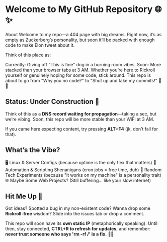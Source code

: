 # Welcome to My GitHub Repository 🌐✨

About
Welcome to my repo—a 404 page with big dreams. Right now, it’s as empty as Zuckerberg’s personality, but soon it’ll be packed with enough code to make Elon tweet about it.

Think of this place as:

Currently: Giving off "This is fine" dog in a burning room vibes.
Soon: More stacked than your browser tabs at 3 AM.
Whether you’re here to Rickroll yourself or genuinely hoping for some code, stick around. This repo is about to go from "Why you no code?" to "Shut up and take my commits!" 🚀🔥

## Status: **Under Construction** 🚧
Think of this as a **DNS record waiting for propagation**—taking a sec, but we’re vibing. Soon, this repo will be more stable than your WiFi at 3 AM. 

If you came here expecting content, try pressing **ALT+F4** (jk, don’t fall for that). 

## What’s the Vibe?
🖥️ Linux & Server Configs (because uptime is the only flex that matters)
🤖 Automation & Scripting Shenanigans (cron jobs = free time, duh)
🎲 Random Tech Experiments (because "it works on my machine" is a personality trait)
🌐 Maybe Some Web Projects? (Still buffering... like your slow internet)

## Hit Me Up 💬
Got ideas? Spotted a bug in my non-existent code? Wanna drop some **Rickroll-free** wisdom? Slide into the issues tab or drop a comment.

This repo will soon have its **own static IP** (metaphorically speaking). Until then, stay connected, **CTRL+R to refresh for updates**, and remember: **never trust someone who says 'rm -rf /' is a fix.** 🚀🔥

